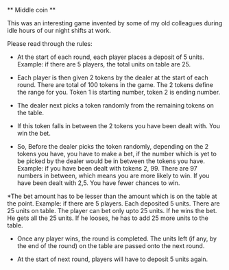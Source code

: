 ** Middle coin **

This was an interesting game invented by some of my old colleagues during idle hours of our night shifts at work.

Please read through the rules:


* At the start of each round, each player places a deposit of 5 units. 
Example: if there are 5 players, the total units on table are 25.

* Each player is then given 2 tokens by the dealer at the start of each round. There are total of 100 tokens in the game. 
The 2 tokens define the range for you. Token 1 is starting number, token 2 is ending number. 
 
* The dealer next picks a token randomly from the remaining tokens on the table. 
 
* If this token falls in between the 2 tokens you have been dealt with. You win the bet. 
 
* So, Before the dealer picks the token randomly, depending on the 2 tokens you have, you have to make a  bet, if the number which is yet to be picked by the dealer would be in between the tokens you have. 
Example: if you have been dealt with tokens 2, 99. There are 97 numbers in between, which means you are more likely to win. 
If you have been dealt with 2,5. You have fewer chances to win. 
 
*The bet amount has to be lesser than the amount which is on the table at the point. 
Example: if there are 5 players. Each deposited 5 units. There are 25 units on table. 
The player can bet only upto 25 units. If he wins the bet. He gets all the 25 units. If he looses, he has to add 25 more units to the table. 
 
* Once any player wins, the round is completed. The units left (if any, by the end of the round) on the table are passed onto the next round. 
 
* At the start of next round, players will have to deposit 5 units again. 
